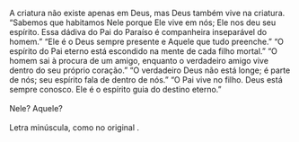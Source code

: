﻿A criatura não existe apenas em Deus, mas Deus também vive na criatura. “Sabemos que habitamos Nele porque Ele vive em nós; Ele nos deu seu espírito. Essa dádiva do Pai do Paraíso é companheira inseparável do homem.” “Ele é o Deus sempre presente e Aquele que tudo preenche.” “O espírito do Pai eterno está escondido na mente de cada filho mortal.” “O homem sai à procura de um amigo, enquanto o verdadeiro amigo vive dentro do seu próprio coração.” “O verdadeiro Deus não está longe; é parte de nós; seu espírito fala de dentro de nós.” “O Pai vive no filho. Deus está sempre conosco. Ele é o espírito guia do destino eterno.”<BR><BR>Nele? Aquele?<BR><BR>Letra minúscula, como no original .
